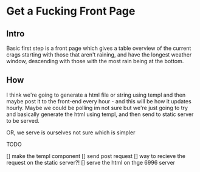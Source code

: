 # Get a Fucking Front Page 
## Intro

Basic first step is a front page which gives a table overview of the current crags starting with those that aren't raining, and have the longest weather window, descending with those with the most rain being at the bottom.

## How

I think we're going to generate a html file or string using templ and then maybe post it to the front-end every hour - and this will be how it updates hourly. 
Maybe we could be polling im not sure but we're just going to try and basically generate the html using templ, and then send to static server to be served. 

OR,  we serve is ourselves not sure which is simpler

TODO


[] make the templ component 
[] send post request
[] way to recieve the request on the static server?! 
[] serve the html on thge 6996 server
